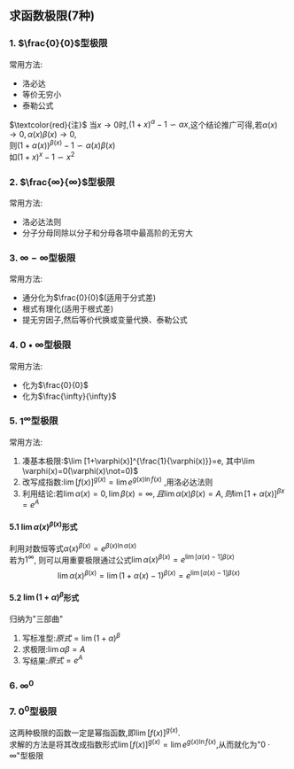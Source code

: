 ## 求函数极限(7种)

### 1. $\frac{0}{0}$型极限

常用方法:

- 洛必达
- 等价无穷小
- 泰勒公式

$\textcolor{red}{注}$ 当$x\to 0$时,$(1+x)^\alpha -1 \backsim \alpha x$,这个结论推广可得,若$\alpha(x)\to 0, \alpha(x)\beta(x)\to 0$,\
则$(1+\alpha(x))^{\beta(x)} -1 \backsim \alpha(x)\beta(x)$ \
如$(1+x)^x -1 \backsim x^2$

### 2. $\frac{∞}{∞}$型极限

常用方法:

- 洛必达法则
- 分子分母同除以分子和分母各项中最高阶的无穷大

### 3. $∞-∞$型极限

常用方法:

- 通分化为$\frac{0}{0}$(适用于分式差)
- 根式有理化(适用于根式差)
- 提无穷因子,然后等价代换或变量代换、泰勒公式

### 4. $0•∞$型极限

常用方法:

- 化为$\frac{0}{0}$
- 化为$\frac{\infty}{\infty}$

### 5. $1^∞$型极限

常用方法:

1. 凑基本极限:$\lim [1+\varphi(x)]^{\frac{1}{\varphi(x)}}=e, 其中\lim \varphi(x)=0(\varphi(x)\not=0)$
2. 改写成指数:$\lim [f(x)]^{g(x)}=\lim e^{g(x)\ln f(x)}$ ,用洛必达法则
3. 利用结论:若$\lim \alpha(x)=0, \lim \beta(x)=\infty, 且\lim \alpha(x)\beta(x)=A, 则\lim[1+\alpha(x)]^{\beta{x}}=e^A$

#### 5.1 $\lim \alpha(x)^{\beta(x)}$形式

利用对数恒等式$\alpha(x)^{\beta(x)}=e^{\beta(x) \ln \alpha(x)}$<BR>
若为$1^ \infty$, 则可以用重要极限通过公式$\lim \alpha(x)^{\beta(x)}= e^{\lim[\alpha(x)-1]\beta(x)}$
$$
\lim \alpha(x)^{\beta(x)}= \lim (1+\alpha(x) -1)^{\beta(x)}=e^{\lim[\alpha(x)-1]\beta(x)}
$$

#### 5.2 $\lim(1+\alpha)^\beta$形式

归纳为"三部曲"

1. 写标准型:$原式=\lim(1+\alpha)^\beta$
2. 求极限:$\lim \alpha\beta=A$
3. 写结果:$原式=e^A$

### 6. $∞^0$

### 7. $0^0$型极限

这两种极限的函数一定是幂指函数,即$\lim [f(x)]^{g(x)}$.<BR>
求解的方法是将其改成指数形式$\lim[f(x)]^{g(x)}=\lim e^{g(x)\ln f(x)}$,从而就化为"$0\cdot\infty$"型极限

